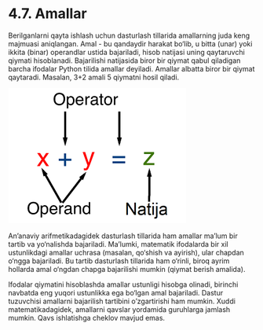 # 4.7. Amallar

Berilganlarni qayta ishlash uchun dasturlash tillarida amallarning juda keng majmuasi aniqlangan. Amal - bu qandaydir harakat bo‘lib, u bitta (unar) yoki ikkita (binar) operandlar ustida bajariladi, hisob natijasi uning qaytaruvchi qiymati hisoblanadi. Bajarilishi natijasida biror bir qiymat qabul qiladigan barcha ifodalar Python tilida amallar deyiladi. Amallar albatta biror bir qiymat qaytaradi. Masalan, 3+2 amali 5 qiymatni hosil qiladi.

![](../.gitbook/assets/10)

An’anaviy arifmetikadagidek dasturlash tillarida ham amallar ma’lum bir tartib va yo‘nalishda bajariladi. Ma’lumki, matematik ifodalarda bir xil ustunlikdagi amallar uchrasa (masalan, qo‘shish va ayirish), ular chapdan o‘ngga bajariladi. Bu tartib dasturlash tillarida ham o‘rinli, biroq ayrim hollarda amal o‘ngdan chapga bajarilishi mumkin (qiymat berish amalida).

Ifodalar qiymatini hisoblashda amallar ustunligi hisobga olinadi, birinchi navbatda eng yuqori ustunlikka ega bo‘lgan amal bajariladi. Dastur tuzuvchisi amallarni bajarilish tartibini o’zgartirishi ham mumkin. Xuddi matematikadagidek, amallarni qavslar yordamida guruhlarga jamlash mumkin. Qavs ishlatishga cheklov mavjud emas.
